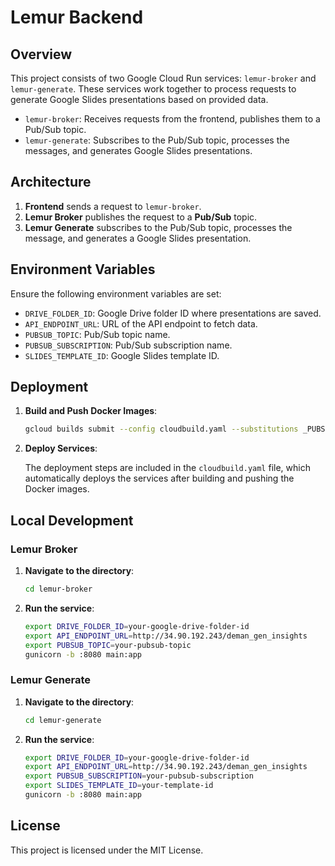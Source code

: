 # Lemur Backend

## Overview

This project consists of two Google Cloud Run services: `lemur-broker` and `lemur-generate`. These services work together to process requests to generate Google Slides presentations based on provided data.

- `lemur-broker`: Receives requests from the frontend, publishes them to a Pub/Sub topic.
- `lemur-generate`: Subscribes to the Pub/Sub topic, processes the messages, and generates Google Slides presentations.

## Architecture

1. **Frontend** sends a request to `lemur-broker`.
2. **Lemur Broker** publishes the request to a **Pub/Sub** topic.
3. **Lemur Generate** subscribes to the Pub/Sub topic, processes the message, and generates a Google Slides presentation.

## Environment Variables

Ensure the following environment variables are set:

- `DRIVE_FOLDER_ID`: Google Drive folder ID where presentations are saved.
- `API_ENDPOINT_URL`: URL of the API endpoint to fetch data.
- `PUBSUB_TOPIC`: Pub/Sub topic name.
- `PUBSUB_SUBSCRIPTION`: Pub/Sub subscription name.
- `SLIDES_TEMPLATE_ID`: Google Slides template ID.

## Deployment

1. **Build and Push Docker Images**:

    ```sh
    gcloud builds submit --config cloudbuild.yaml --substitutions _PUBSUB_TOPIC=your-pubsub-topic,_PUBSUB_SUBSCRIPTION=your-pubsub-subscription,_SLIDES_TEMPLATE_ID=your-template-id
    ```

2. **Deploy Services**:

    The deployment steps are included in the `cloudbuild.yaml` file, which automatically deploys the services after building and pushing the Docker images.

## Local Development

### Lemur Broker

1. **Navigate to the directory**:

    ```sh
    cd lemur-broker
    ```

2. **Run the service**:

    ```sh
    export DRIVE_FOLDER_ID=your-google-drive-folder-id
    export API_ENDPOINT_URL=http://34.90.192.243/deman_gen_insights
    export PUBSUB_TOPIC=your-pubsub-topic
    gunicorn -b :8080 main:app
    ```

### Lemur Generate

1. **Navigate to the directory**:

    ```sh
    cd lemur-generate
    ```

2. **Run the service**:

    ```sh
    export DRIVE_FOLDER_ID=your-google-drive-folder-id
    export API_ENDPOINT_URL=http://34.90.192.243/deman_gen_insights
    export PUBSUB_SUBSCRIPTION=your-pubsub-subscription
    export SLIDES_TEMPLATE_ID=your-template-id
    gunicorn -b :8080 main:app
    ```

## License

This project is licensed under the MIT License.
